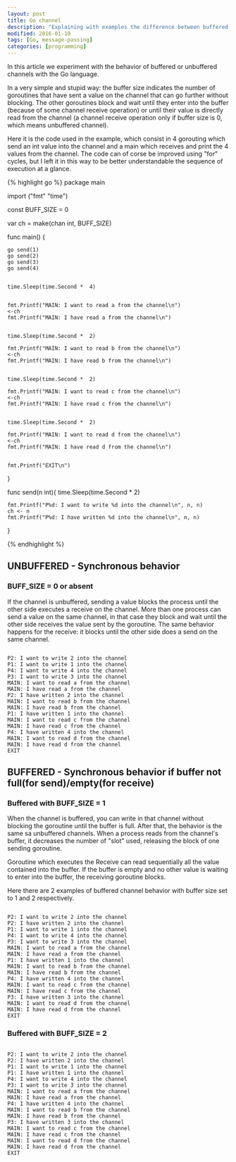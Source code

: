 ```yaml
---
layout: post
title: Go channel
description: "Explaining with examples the difference between buffered and unbuffered channels in Go language."
modified: 2016-01-10
tags: [Go, message-passing]
categories: [programming]
---
```


In this article we experiment with the behavior of buffered or unbuffered channels with the Go language.


In a very simple and stupid way: the buffer size indicates the number of goroutines that have sent a value on the channel that can go further without blocking. The other goroutines block and wait until they enter into the buffer (because of some channel receive operation) or until their value is directly read from the channel (a channel receive operation only if buffer size is 0, which means unbuffered channel).


Here it is the code used in the example, which consist in 4 gorouting which send an int value into the channel and a main which receives and print the 4 values from the channel. The code can of corse be improved using "for" cycles, but I left it in this way to be better understandable the sequence of execution at a glance.

{% highlight go %}
package main

import ("fmt" 
"time")

const BUFF_SIZE = 0

var ch = make(chan int, BUFF_SIZE)
	
func main() {
	
	go send(1)
	go send(2)
	go send(3)
	go send(4)
	
	
	time.Sleep(time.Second *  4)
	
	
	fmt.Printf("MAIN: I want to read a from the channel\n")
	<-ch
	fmt.Printf("MAIN: I have read a from the channel\n")
	
	
	time.Sleep(time.Second *  2)
	
	fmt.Printf("MAIN: I want to read b from the channel\n")
	<-ch
	fmt.Printf("MAIN: I have read b from the channel\n")
	
	
	time.Sleep(time.Second *  2)
	
	fmt.Printf("MAIN: I want to read c from the channel\n")
	<-ch
	fmt.Printf("MAIN: I have read c from the channel\n")
	
	
	time.Sleep(time.Second *  2)
	
	fmt.Printf("MAIN: I want to read d from the channel\n")
	<-ch
	fmt.Printf("MAIN: I have read d from the channel\n")
	
	
	fmt.Printf("EXIT\n")
}

func send(n int){
	time.Sleep(time.Second *  2)
	
	fmt.Printf("P%d: I want to write %d into the channel\n", n, n)
	ch <- n
	fmt.Printf("P%d: I have written %d into the channel\n", n, n)

}

{% endhighlight %}






## UNBUFFERED - Synchronous behavior

### BUFF_SIZE = 0 or absent
If the channel is unbuffered, sending a value blocks the process until the other side executes a receive on the channel. More than one process can send a value on the same channel, in that case they block and wait until the other side receives the value sent by the goroutine.
The same behavior happens for the receive: it blocks until the other side does a send on the same channel.



~~~ text

P2: I want to write 2 into the channel
P1: I want to write 1 into the channel
P4: I want to write 4 into the channel
P3: I want to write 3 into the channel
MAIN: I want to read a from the channel
MAIN: I have read a from the channel
P2: I have written 2 into the channel
MAIN: I want to read b from the channel
MAIN: I have read b from the channel
P1: I have written 1 into the channel
MAIN: I want to read c from the channel
MAIN: I have read c from the channel
P4: I have written 4 into the channel
MAIN: I want to read d from the channel
MAIN: I have read d from the channel
EXIT

~~~

## BUFFERED - Synchronous behavior if buffer not full(for send)/empty(for receive)

### Buffered with BUFF_SIZE = 1
When the channel is buffered, you can write in that channel without blocking the goroutine until the buffer is full. After that, the behavior is the same sa unbuffered channels. When a process reads from the channel's buffer, it decreases the number of "slot" used, releasing the block of one sending goroutine.

Goroutine which executes the Receive can read sequentially all the value contained into the buffer. If the buffer is empty and no other value is waiting to enter into the buffer, the receiving goroutine blocks.

Here there are 2 examples of buffered channel behavior with buffer size set to 1 and 2 respectively.

~~~ text

P2: I want to write 2 into the channel
P2: I have written 2 into the channel
P1: I want to write 1 into the channel
P4: I want to write 4 into the channel
P3: I want to write 3 into the channel
MAIN: I want to read a from the channel
MAIN: I have read a from the channel
P1: I have written 1 into the channel
MAIN: I want to read b from the channel
MAIN: I have read b from the channel
P4: I have written 4 into the channel
MAIN: I want to read c from the channel
MAIN: I have read c from the channel
P3: I have written 3 into the channel
MAIN: I want to read d from the channel
MAIN: I have read d from the channel
EXIT

~~~

### Buffered with BUFF_SIZE = 2

~~~ text

P2: I want to write 2 into the channel
P2: I have written 2 into the channel
P1: I want to write 1 into the channel
P1: I have written 1 into the channel
P4: I want to write 4 into the channel
P3: I want to write 3 into the channel
MAIN: I want to read a from the channel
MAIN: I have read a from the channel
P4: I have written 4 into the channel
MAIN: I want to read b from the channel
MAIN: I have read b from the channel
P3: I have written 3 into the channel
MAIN: I want to read c from the channel
MAIN: I have read c from the channel
MAIN: I want to read d from the channel
MAIN: I have read d from the channel
EXIT

~~~
